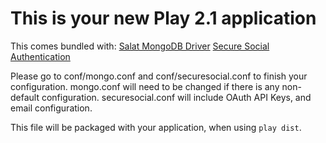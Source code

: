 This is your new Play 2.1 application
=====================================
This comes bundled with:
[Salat MongoDB Driver](https://github.com/novus/salat)
[Secure Social Authentication](http://securesocial.ws/)

Please go to conf/mongo.conf and conf/securesocial.conf to finish your configuration.  mongo.conf will need to be changed if there is any non-default configuration.  securesocial.conf will include OAuth API Keys, and email configuration.

This file will be packaged with your application, when using `play dist`.


